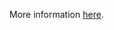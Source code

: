 More information [here](https://docs.prismacloud.io/en/enterprise-edition/policy-reference/azure-policies/azure-networking-policies/azr-networking-183).
